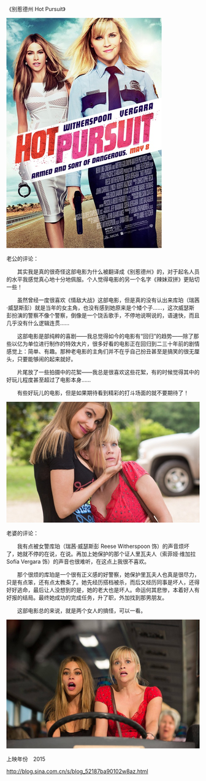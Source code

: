 《别惹德州 Hot Pursuit》

			
![](./img/001vda4xzy6XGNj0C8sb4&690.jpg)


老公的评论：


　　其实我是真的很奇怪这部电影为什么被翻译成《别惹德州》的，对于起名人员的水平我感觉真心地十分地佩服。个人觉得电影的另一个名字《辣妹双拼》更贴切一些！


　　虽然曾经一度很喜欢《情敌大战》这部电影，但是真的没有认出来库珀（瑞茜·威瑟斯彭）就是当年的女主角，也没有感到她原来是个矮个子……，这次威瑟斯彭扮演的警察不像个警察，倒像是一个饶舌歌手，不停地说啊说的，语速快，而且几乎没有什么逻辑连贯……


　　这部电影是部纯粹的喜剧——我总觉得如今的电影有“回归”的趋势——除了那些以亿为单位进行制作的特效大片，很多好看的电影正在回归到二三十年前的剧情感觉上：简单、有趣。那种老电影的主角们并不在乎自己扮丑甚至是搞笑的很无厘头，只要能够闹的起来就好。

　　片尾放了一些拍摄中的花絮——我总是很喜欢这些花絮，有的时候觉得其中的好玩儿程度甚至超过了电影本身……

　　有些好玩儿的电影，但是如果期待看到精彩的打斗场面的就不要期待了！

![](./img/001vda4xzy6XGNndq4W82&690.jpg)


老婆的评论：

　　我有点被女警库珀（瑞茜·威瑟斯彭 Reese Witherspoon
饰）的声音烦坏了，她就不停的在说，在说。再加上她保护的那个证人里瓦夫人（索菲娅·维加拉
Sofía Vergara 饰）的声音也很难听，在这点上我很不喜欢。


　　那个很烦的库珀是一个很有正义感的好警察，她保护里瓦夫人也真是很尽力，只是有点笨，还有点太教条了。她先经历搭档被杀，而后又经历同事是坏人，还得好好逃命，最后让人没想到的是，她的老大也是坏人。命运何其悲惨，本着好人有好报的结局。最终她成功的完成任务，升了职，外加找到那男朋友。

　　这部电影总的来说，就是两个女人的搞怪，可以一看。

![](./img/001vda4xzy6XGNo6cvgf2&690.jpg)



上映年份　2015
							
		
http://blog.sina.com.cn/s/blog_52187ba90102w8az.html
